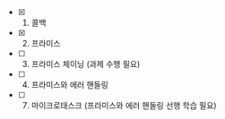 - [x] 1. 콜백
- [x] 2. 프라미스
- [ ] 3. 프라미스 체이닝 (과제 수행 필요)
- [ ] 4. 프라미스와 에러 핸들링
- [ ] 7. 마이크로태스크 (프라미스와 에러 핸들링 선행 학습 필요)
